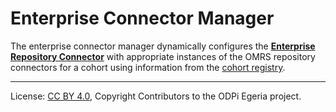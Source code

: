 <!-- SPDX-License-Identifier: CC-BY-4.0 -->
<!-- Copyright Contributors to the ODPi Egeria project. -->

# Enterprise Connector Manager

The enterprise connector manager dynamically configures
the **[Enterprise Repository Connector](enterprise-repository-connector.md)**
with appropriate instances of the OMRS repository connectors for a cohort
using information from the [cohort registry](cohort-registry.md).




----
License: [CC BY 4.0](https://creativecommons.org/licenses/by/4.0/),
Copyright Contributors to the ODPi Egeria project.